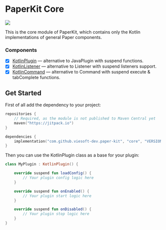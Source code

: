 # PaperKit Core

[![](https://jitpack.io/v/viesoft-dev/paper-kit.svg)](https://jitpack.io/#viesoft-dev/paper-kit)

This is the core module of PaperKit, which contains only the Kotlin implementations of general Paper components.

### Components

- [x] [KotlinPlugin](./src/main/kotlin/dev/viesoft/paperkit/core/plugin/KotlinPlugin.kt) — alternative to JavaPlugin
  with suspend functions.
- [x] [KotlinListener](./src/main/kotlin/dev/viesoft/paperkit/core/listener/KotlinListener.kt) — alternative to Listener
  with suspend listeners support.
- [x] [KotlinCommand](./src/main/kotlin/dev/viesoft/paperkit/core/command/KotlinCommand.kt) — alternative to Command
  with suspend execute & tabComplete functions.

## Get Started

First of all add the dependency to your project:

```kotlin
repositories {
    // Required, as the module is not published to Maven Central yet
    maven("https://jitpack.io")
}

dependencies {
    implementation("com.github.viesoft-dev.paper-kit", "core", "VERSION")
}
```

Then you can use the KotlinPlugin class as a base for your plugin:

```kotlin
class MyPlugin : KotlinPlugin() {

    override suspend fun loadConfig() {
        // Your plugin config logic here
    }

    override suspend fun onEnabled() {
        // Your plugin start logic here
    }

    override suspend fun onDisabled() {
        // Your plugin stop logic here
    }
}
```

